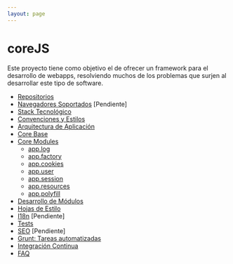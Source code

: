 ```yaml
---
layout: page
---
```


coreJS
======

Este proyecto tiene como objetivo el de ofrecer un framework para el desarrollo de webapps, resolviendo muchos de los problemas que surjen al desarrollar este tipo de software.

* [Repositorios](repositories)
* [Navegadores Soportados](supported_browsers) [Pendiente]
* [Stack Tecnológico](stack)
* [Convenciones y Estilos](conventions_styles)
* [Arquitectura de Aplicación](app_architecture)
* [Core Base](core_base)
* [Core Modules](core_modules)
  * [app.log](core_modules/module_logger)
  * [app.factory](core_modules/module_factory)
  * [app.cookies](core_modules/module_cookies)
  * [app.user](core_modules/module_user)
  * [app.session](core_modules/module_session)
  * [app.resources](core_modules/module_resources)
  * [app.polyfill](core_modules/module_polyfill)
* [Desarrollo de Módulos](modules_development)
* [Hojas de Estilo](stylesheets)
* [I18n](i18n) [Pendiente]
* [Tests](tests)
* [SEO](seo) [Pendiente]
* [Grunt: Tareas automatizadas](grunt)
* [Integración Continua](ci)
* [FAQ](faq)


